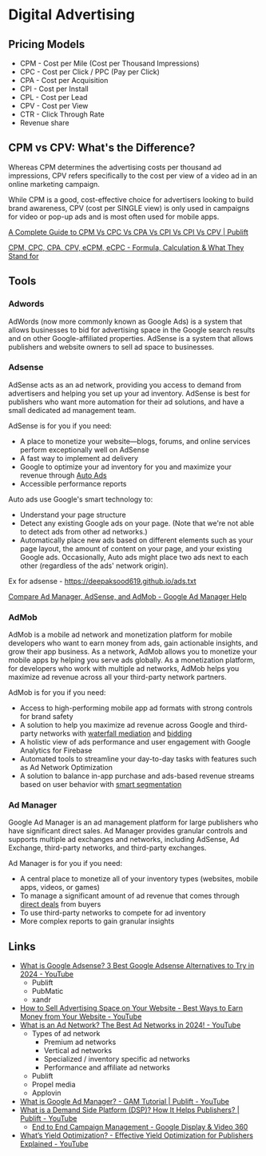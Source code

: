 # Digital Advertising

## Pricing Models

- CPM - Cost per Mile (Cost per Thousand Impressions)
- CPC - Cost per Click / PPC (Pay per Click)
- CPA - Cost per Acquisition
- CPI - Cost per Install
- CPL - Cost per Lead
- CPV - Cost per View
- CTR - Click Through Rate
- Revenue share

## CPM vs CPV: What's the Difference?

Whereas CPM determines the advertising costs per thousand ad impressions, CPV refers specifically to the cost per view of a video ad in an online marketing campaign.

While CPM is a good, cost-effective choice for advertisers looking to build brand awareness, CPV (cost per SINGLE view) is only used in campaigns for video or pop-up ads and is most often used for mobile apps.

[A Complete Guide to CPM Vs CPC Vs CPA Vs CPI Vs CPI Vs CPV | Publift](https://www.publift.com/adteach/what-are-cpm-cpc-cpa-ctr)

[CPM, CPC, CPA, CPV, eCPM, eCPC - Formula, Calculation & What They Stand for](https://timesinternet.in/blog/types-of-ad-pricing-models-formula/)

## Tools

### Adwords

AdWords (now more commonly known as Google Ads) is a system that allows businesses to bid for advertising space in the Google search results and on other Google-affiliated properties. AdSense is a system that allows publishers and website owners to sell ad space to businesses.

### Adsense

AdSense acts as an ad network, providing you access to demand from advertisers and helping you set up your ad inventory. AdSense is best for publishers who want more automation for their ad solutions, and have a small dedicated ad management team.

AdSense is for you if you need:

- A place to monetize your website—blogs, forums, and online services perform exceptionally well on AdSense
- A fast way to implement ad delivery
- Google to optimize your ad inventory for you and maximize your revenue through [Auto Ads](https://support.google.com/adsense/answer/9261805)
- Accessible performance reports

Auto ads use Google's smart technology to:

- Understand your page structure
- Detect any existing Google ads on your page. (Note that we're not able to detect ads from other ad networks.)
- Automatically place new ads based on different elements such as your page layout, the amount of content on your page, and your existing Google ads. Occasionally, Auto ads might place two ads next to each other (regardless of the ads' network origin).

Ex for adsense - https://deepaksood619.github.io/ads.txt

[Compare Ad Manager, AdSense, and AdMob - Google Ad Manager Help](https://support.google.com/admanager/answer/9234653?hl=en)

### AdMob

AdMob is a mobile ad network and monetization platform for mobile developers who want to earn money from ads, gain actionable insights, and grow their app business. As a network, AdMob allows you to monetize your mobile apps by helping you serve ads globally. As a monetization platform, for developers who work with multiple ad networks, AdMob helps you maximize ad revenue across all your third-party network partners.

AdMob is for you if you need:

- Access to high-performing mobile app ad formats with strong controls for brand safety
- A solution to help you maximize ad revenue across Google and third-party networks with [waterfall mediation](https://support.google.com/admob/answer/3063564) and [bidding](https://support.google.com/admob/answer/9234488)
- A holistic view of ads performance and user engagement with Google Analytics for Firebase
- Automated tools to streamline your day-to-day tasks with features such as Ad Network Optimization
- A solution to balance in-app purchase and ads-based revenue streams based on user behavior with [smart segmentation](https://support.google.com/admob/answer/9226552)

### Ad Manager

Google Ad Manager is an ad management platform for large publishers who have significant direct sales. Ad Manager provides granular controls and supports multiple ad exchanges and networks, including AdSense, Ad Exchange, third-party networks, and third-party exchanges.

Ad Manager is for you if you need:

- A central place to monetize all of your inventory types (websites, mobile apps, videos, or games)
- To manage a significant amount of ad revenue that comes through [direct deals](https://support.google.com/admanager/answer/9248464) from buyers
- To use third-party networks to compete for ad inventory
- More complex reports to gain granular insights

## Links

- [What is Google Adsense? 3 Best Google Adsense Alternatives to Try in 2024 - YouTube](https://www.youtube.com/watch?v=Dw5412wdYUM&t=110s&ab_channel=Publift)
	- Publift
	- PubMatic
	- xandr
- [How to Sell Advertising Space on Your Website - Best Ways to Earn Money from Your Website - YouTube](https://www.youtube.com/watch?v=jEUPB3d0cWQ&ab_channel=Publift)
- [What is an Ad Network? The Best Ad Networks in 2024! - YouTube](https://www.youtube.com/watch?v=4Lgh0HUBpBs&ab_channel=Publift)
	- Types of ad network
		- Premium ad networks
		- Vertical ad networks
		- Specialized / inventory specific ad networks
		- Performance and affiliate ad networks
	- Publift
	- Propel media
	- Applovin
- [What is Google Ad Manager? - GAM Tutorial | Publift - YouTube](https://www.youtube.com/watch?v=DkBoDEMqVlM&ab_channel=Publift)
- [What is a Demand Side Platform (DSP)? How It Helps Publishers? | Publift - YouTube](https://www.youtube.com/watch?v=62jey51gr1c&ab_channel=Publift)
	- [End to End Campaign Management - Google Display & Video 360](https://marketingplatform.google.com/about/display-video-360/)
- [What’s Yield Optimization? - Effective Yield Optimization for Publishers Explained - YouTube](https://www.youtube.com/watch?v=rGWS1B-x0bU&ab_channel=Publift)
